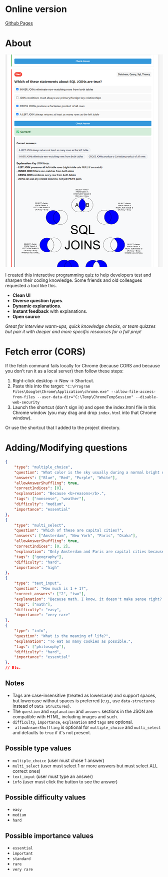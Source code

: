 # Online version

[Github Pages](https://s-elephant.github.io/CodeInterviewPrep/)

# About

![About.jpg](img/About.png)

I created this interactive programming quiz to help developers test and sharpen their coding knowledge. Some friends and old colleagues requested a tool like this.

- **Clean UI**
- **Diverse question types**.
- **Dynamic explanations**.
- **Instant feedback** with explanations.
- **Open source**

*Great for interview warm-ups, quick knowledge checks, or team quizzes but pair it with deeper and more specific resources for a full prep!*

# Fetch error (CORS)

If the fetch command fails locally for Chrome (because CORS and because you don't run it as a local server) then follow these steps:

1. Right-click desktop → New → Shortcut.
2. Paste this into the target: `"C:\Program Files\Google\Chrome\Application\chrome.exe" --allow-file-access-from-files --user-data-dir="C:\Temp\ChromeTempSession" --disable-web-security`
3. Launch the shortcut (don't sign in) and open the index.html file in this Chrome window (you may drag and drop `index.html` into that Chrome window).

Or use the shortcut that I added to the project directory.

# Adding/Modifying questions

```json
{
	"type": "multiple_choice",
	"question": "What color is the sky usually during a normal bright day?",
	"answers": ["Blue", "Red", "Purple", "White"],
	"allowAnswerShuffling": true,
	"correctIndices": [0],
	"explanation": "Because <b>reasons</b>.",
	"tags": ["nonsense", "weather"],
	"difficulty": "medium",
	"importance": "essential"
},
{
	"type": "multi_select",
	"question": "Which of these are capital cities?",
	"answers": ["Amsterdam", "New York", "Paris", "Osaka"],
	"allowAnswerShuffling": true,
	"correctIndices": [0, 2],
	"explanation": "Only Amsterdam and Paris are capital cities because.. history.",
	"tags": ["geography"],
	"difficulty": "hard",
	"importance": "high"
},
{
	"type": "text_input",
	"question": "How much is 1 + 1?",
	"correct_answers": ["2", "two"],
	"explanation": "Because math. I know, it doesn't make sense right? It should obviously have been 42.",
	"tags": ["math"],
	"difficulty": "easy",
	"importance": "very rare"
},
{
	"type": "info",
	"question": "What is the meaning of life?",
	"explanation": "To eat as many cookies as possible.",
	"tags": ["philosophy"],
	"difficulty": "hard",
	"importance": "essential"
},
// Etc.
```

## Notes

- Tags are case-insensitive (treated as lowercase) and support spaces, but lowercase without spaces is preferred (e.g., use `data-structures` instead of `Data Structures`).
- The `question` and `explanation` and `answers` sections in the JSON are compatible with HTML, including images and such.
- `difficulty`, `importance`, `explanation` and `tags` are optional.
- ` allowAnswerShuffling` is optional for `multiple_choice` and  `multi_select` and defaults to `true` if it's not present.

## Possible type values

- `multiple_choice` (user must chose 1 answer)
- `multi_select` (user must select 1 or more answers but must select ALL correct ones)
- `text_input` (user must type an answer)
- `info` (user must click the button to see the answer)

## Possible difficulty values

- `easy`
- `medium`
- `hard`

## Possible importance values

- `essential`
- `important`
- `standard`
- `rare`
- `very rare`